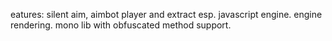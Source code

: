 eatures:
silent aim, aimbot
player and extract esp.
javascript engine.
engine rendering.
mono lib with obfuscated method support.
